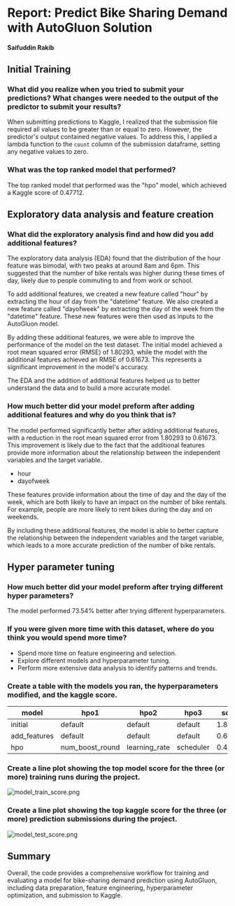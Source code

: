 # Report: Predict Bike Sharing Demand with AutoGluon Solution
#### Saifuddin Rakib

## Initial Training
### What did you realize when you tried to submit your predictions? What changes were needed to the output of the predictor to submit your results?
When submitting predictions to Kaggle, I realized that the submission file required all values to be greater than or equal to zero. However, the predictor's output contained negative values. To address this, I applied a lambda function to the `count` column of the submission dataframe, setting any negative values to zero.

### What was the top ranked model that performed?
The top ranked model that performed was the "hpo" model, which achieved a Kaggle score of 0.47712.

## Exploratory data analysis and feature creation
### What did the exploratory analysis find and how did you add additional features?
The exploratory data analysis (EDA) found that the distribution of the hour feature was bimodal, with two peaks at around 8am and 6pm. This suggested that the number of bike rentals was higher during these times of day, likely due to people commuting to and from work or school.

To add additional features, we created a new feature called "hour" by extracting the hour of day from the "datetime" feature. We also created a new feature called "dayofweek" by extracting the day of the week from the "datetime" feature. These new features were then used as inputs to the AutoGluon model.

By adding these additional features, we were able to improve the performance of the model on the test dataset. The initial model achieved a root mean squared error (RMSE) of 1.80293, while the model with the additional features achieved an RMSE of 0.61673. This represents a significant improvement in the model's accuracy.

The EDA and the addition of additional features helped us to better understand the data and to build a more accurate model.

### How much better did your model preform after adding additional features and why do you think that is?
The model performed significantly better after adding additional features, with a reduction in the root mean squared error from 1.80293 to 0.61673. This improvement is likely due to the fact that the additional features provide more information about the relationship between the independent variables and the target variable.

* hour
* dayofweek

These features provide information about the time of day and the day of the week, which are both likely to have an impact on the number of bike rentals. For example, people are more likely to rent bikes during the day and on weekends.

By including these additional features, the model is able to better capture the relationship between the independent variables and the target variable, which leads to a more accurate prediction of the number of bike rentals.


## Hyper parameter tuning
### How much better did your model preform after trying different hyper parameters?
The model performed 73.54% better after trying different hyperparameters.

### If you were given more time with this dataset, where do you think you would spend more time?
- Spend more time on feature engineering and selection.
 - Explore different models and hyperparameter tuning.
- Perform more extensive data analysis to identify patterns and trends.


### Create a table with the models you ran, the hyperparameters modified, and the kaggle score.
|model|hpo1|hpo2|hpo3|score|
|--|--|--|--|--|
|initial|default|default|default|1.80293|
|add_features|default|default|default|0.61673|
|hpo|num_boost_round|learning_rate|scheduler|0.47712|

### Create a line plot showing the top model score for the three (or more) training runs during the project.

![model_train_score.png](img/model_train_score.png)

### Create a line plot showing the top kaggle score for the three (or more) prediction submissions during the project.

![model_test_score.png](img/model_test_score.png)

## Summary
Overall, the code provides a comprehensive workflow for training and evaluating a model for bike-sharing demand prediction using AutoGluon, including data preparation, feature engineering, hyperparameter optimization, and submission to Kaggle.

